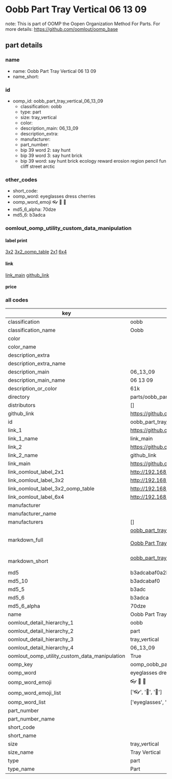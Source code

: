 # Oobb Part Tray Vertical 06 13 09  

note: This is part of OOMP the Oopen Organization Method For Parts. For more details: https://github.com/oomlout/oomp_base

##  part details





### name
* name: Oobb Part Tray Vertical 06 13 09
* name_short: 
### id
* oomp_id: oobb_part_tray_vertical_06_13_09
  * classification: oobb
  * type: part
  * size: tray_vertical
  * color: 
  * description_main: 06_13_09
  * description_extra: 
  * manufacturer: 
  * part_number: 
  * bip 39 word 2: say hunt
  * bip 39 word 3: say hunt brick
  * bip 39 word: say hunt brick ecology reward erosion region pencil fun cliff street arctic

### other_codes
* short_code: 
* oomp_word: eyeglasses dress cherries
* oomp_word_emoji :eyeglasses: :dress: :cherries:
* md5_6_alpha: 70dze
* md5_6: b3adca






### oomlout_oomp_utility_custom_data_manipulation
#### label print
[3x2](http://192.168.1.245:1112/?label=oomp%2070dze)
[3x2_oomp_table](http://192.168.1.107:1112/?label=oomp%2070dze)
[2x1](http://192.168.1.242:1112/?label=oomp%2070dze)
[6x4](http://192.168.1.55:1112/?label=oomp%2070dze)    

#### link

[link_main](https://github.com/oomlout/oomlout_oomp_current_version_messy/tree/main/parts/oobb_part_tray_vertical_06_13_09) [github_link](https://github.com/oomlout/oomlout_oomp_part_src/tree/main/parts/oobb_part_tray_vertical_06_13_09)                             

#### price







### all codes 
| key | value |  
| --- | --- |  
| classification | oobb |  
| classification_name | Oobb |  
| color |  |  
| color_name |  |  
| description_extra |  |  
| description_extra_name |  |  
| description_main | 06_13_09 |  
| description_main_name | 06 13 09 |  
| description_or_color | 61k |  
| directory | parts/oobb_part_tray_vertical_06_13_09 |  
| distributors | [] |  
| github_link | https://github.com/oomlout/oomlout_oomp_part_src/tree/main/parts/oobb_part_tray_vertical_06_13_09 |  
| id | oobb_part_tray_vertical_06_13_09 |  
| link_1 | https://github.com/oomlout/oomlout_oomp_current_version_messy/tree/main/parts/oobb_part_tray_vertical_06_13_09 |  
| link_1_name | link_main |  
| link_2 | https://github.com/oomlout/oomlout_oomp_part_src/tree/main/parts/oobb_part_tray_vertical_06_13_09 |  
| link_2_name | github_link |  
| link_main | https://github.com/oomlout/oomlout_oomp_current_version_messy/tree/main/parts/oobb_part_tray_vertical_06_13_09 |  
| link_oomlout_label_2x1 | http://192.168.1.242:1112/?label=oomp%2070dze |  
| link_oomlout_label_3x2 | http://192.168.1.245:1112/?label=oomp%2070dze |  
| link_oomlout_label_3x2_oomp_table | http://192.168.1.107:1112/?label=oomp%2070dze |  
| link_oomlout_label_6x4 | http://192.168.1.55:1112/?label=oomp%2070dze |  
| manufacturer |  |  
| manufacturer_name |  |  
| manufacturers | [] |  
| markdown_full | [oobb_part_tray_vertical_06_13_09](https://github.com/oomlout/oomlout_oomp_current_version_messy/tree/main/parts/oobb_part_tray_vertical_06_13_09)<br>[](https://github.com/oomlout/oomlout_oomp_current_version_messy/tree/main/parts/oobb_part_tray_vertical_06_13_09)<br>[Oobb Part Tray Vertical 06 13 09](https://github.com/oomlout/oomlout_oomp_current_version_messy/tree/main/parts/oobb_part_tray_vertical_06_13_09)<br><br> |  
| markdown_short | [oobb_part_tray_vertical_06_13_09](https://github.com/oomlout/oomlout_oomp_current_version_messy/tree/main/parts/oobb_part_tray_vertical_06_13_09)<br><br> |  
| md5 | b3adcabaf0a2b69132dc5460375bddff |  
| md5_10 | b3adcabaf0 |  
| md5_5 | b3adc |  
| md5_6 | b3adca |  
| md5_6_alpha | 70dze |  
| name | Oobb Part Tray Vertical 06 13 09 |  
| oomlout_detail_hierarchy_1 | oobb |  
| oomlout_detail_hierarchy_2 | part |  
| oomlout_detail_hierarchy_3 | tray_vertical |  
| oomlout_detail_hierarchy_4 | 06_13_09 |  
| oomlout_oomp_utility_custom_data_manipulation | True |  
| oomp_key | oomp_oobb_part_tray_vertical_06_13_09 |  
| oomp_word | eyeglasses dress cherries |  
| oomp_word_emoji | :eyeglasses: :dress: :cherries: |  
| oomp_word_emoji_list | [':eyeglasses:', ':dress:', ':cherries:'] |  
| oomp_word_list | ['eyeglasses', 'dress', 'cherries'] |  
| part_number |  |  
| part_number_name |  |  
| short_code |  |  
| short_name |  |  
| size | tray_vertical |  
| size_name | Tray Vertical |  
| type | part |  
| type_name | Part |  
